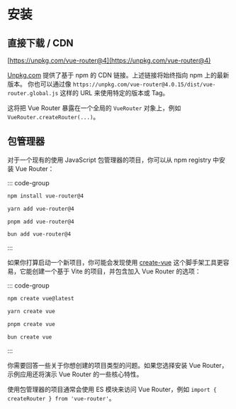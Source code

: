 # 安装

## 直接下载 / CDN

[https://unpkg.com/vue-router@4](https://unpkg.com/vue-router@4)

<!--email_off-->

[Unpkg.com](https://unpkg.com) 提供了基于 npm 的 CDN 链接。上述链接将始终指向 npm 上的最新版本。 你也可以通过像 `https://unpkg.com/vue-router@4.0.15/dist/vue-router.global.js` 这样的 URL 来使用特定的版本或 Tag。

<!--/email_off-->

这将把 Vue Router 暴露在一个全局的 `VueRouter` 对象上，例如 `VueRouter.createRouter(...)`。

## 包管理器

对于一个现有的使用 JavaScript 包管理器的项目，你可以从 npm registry 中安装 Vue Router：

::: code-group

```bash [npm]
npm install vue-router@4
```

```bash [yarn]
yarn add vue-router@4
```

```bash [pnpm]
pnpm add vue-router@4
```
```bash [bun]
bun add vue-router@4
```
:::

如果你打算启动一个新项目，你可能会发现使用 [create-vue](https://github.com/vuejs/create-vue) 这个脚手架工具更容易，它能创建一个基于 Vite 的项目，并包含加入 Vue Router 的选项：

::: code-group

```bash [npm]
npm create vue@latest
```

```bash [yarn]
yarn create vue
```

```bash [pnpm]
pnpm create vue
```
```bash [bun]
bun create vue
```
:::

你需要回答一些关于你想创建的项目类型的问题。如果您选择安装 Vue Router，示例应用还将演示 Vue Router 的一些核心特性。

使用包管理器的项目通常会使用 ES 模块来访问 Vue Router，例如 `import { createRouter } from 'vue-router'`。
